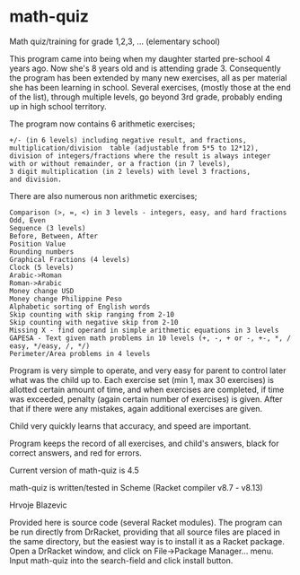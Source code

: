 math-quiz
=========
Math quiz/training for grade 1,2,3, ... (elementary school)

This program came into being when my daughter started pre-school 4 years ago. Now she's 8 years old and is attending grade 3. Consequently the program has been extended by many new exercises, all as per material she has been learning in school. Several exercises, (mostly those at the end of the list), through multiple levels, go beyond 3rd grade, probably ending up in high school territory.

The program now contains 6 arithmetic exercises; 

    +/- (in 6 levels) including negative result, and fractions, 
    multiplication/division  table (adjustable from 5*5 to 12*12),
    division of integers/fractions where the result is always integer 
    with or without remainder, or a fraction (in 7 levels),
    3 digit multiplication (in 2 levels) with level 3 fractions, 
    and division.

There are also numerous  non arithmetic exercises; 

    Comparison (>, =, <) in 3 levels - integers, easy, and hard fractions 
    Odd, Even
    Sequence (3 levels)
    Before, Between, After
    Position Value
    Rounding numbers
    Graphical Fractions (4 levels)
    Clock (5 levels)
    Arabic->Roman 
    Roman->Arabic
    Money change USD
    Money change Philippine Peso
    Alphabetic sorting of English words
    Skip counting with skip ranging from 2-10
    Skip counting with negative skip from 2-10
    Missing X - find operand in simple arithmetic equations in 3 levels
    GAPESA - Text given math problems in 10 levels (+, -, + or -, +-, *, / easy, */easy, /, */)
    Perimeter/Area problems in 4 levels

Program is very simple to operate, and very easy for parent to control later what was the child up to. Each exercise set (min 1, max 30 exercises) is allotted certain amount of time, and when exercises are completed, if time was exceeded, penalty (again certain number of exercises) is given. After that if there were any mistakes, again additional exercises are given.

Child very quickly learns that accuracy,  and speed are important.

Program keeps the record of all exercises, and child's answers, black for correct answers, and red for errors.

Current version of math-quiz is 4.5

math-quiz is written/tested in Scheme (Racket compiler v8.7 - v8.13)

Hrvoje Blazevic

Provided here is source code (several Racket modules). The program can be run directly from DrRacket, providing that all source files are placed in the same directory, but the easiest way is to install it as a Racket package. Open a DrRacket window, and click on File->Package Manager... menu. Input math-quiz into the search-field and click install button.
